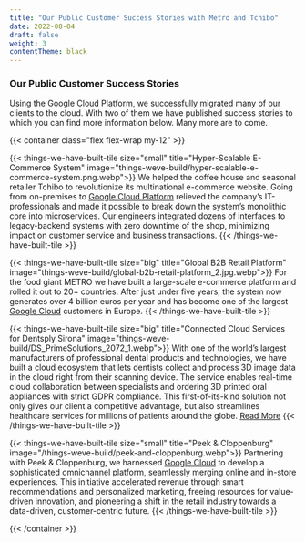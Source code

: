 ```yaml
---
title: "Our Public Customer Success Stories with Metro and Tchibo"
date: 2022-08-04
draft: false
weight: 3
contentTheme: black
---
```

### Our Public Customer Success Stories
Using the Google Cloud Platform, we successfully migrated many of our clients to the cloud. With two of them we have published success stories to which you can find more information below. Many more are to come.

{{< container class="flex flex-wrap my-12" >}}

{{< things-we-have-built-tile
size="small"
title="Hyper-Scalable E-Commerce System" 
image="things-weve-build/hyper-scalable-e-commerce-system.png.webp">}}
We helped the coffee house and seasonal retailer Tchibo to revolutionize its multinational e-commerce website. Going from on-premises to [Google Cloud Platform](https://cloud.google.com/customers/tchibo) relieved the company’s IT-professionals and made it possible to break down the system’s monolithic core into microservices. Our engineers integrated dozens of interfaces to legacy-backend systems with zero downtime of the shop, minimizing impact on customer service and business transactions.
{{< /things-we-have-built-tile >}}

{{< things-we-have-built-tile
size="big"
title="Global B2B Retail Platform"
image="things-weve-build/global-b2b-retail-platform_2.jpg.webp">}}
For the food giant METRO we have built a large-scale e-commerce platform and rolled it out to 20+ countries. After just under five years, the system now generates over 4 billion euros per year and has become one of the largest [Google Cloud](https://cloud.google.com/customers/metro) customers in Europe.
{{< /things-we-have-built-tile >}}

{{< things-we-have-built-tile
size="big"
title="Connected Cloud Services for Dentsply Sirona"
image="things-weve-build/DS_PrimeSolutions_2072_1.webp">}}
With one of the world’s largest manufacturers of professional dental products and technologies, we have built a cloud ecosystem that lets dentists collect and process 3D image data in the cloud right from their scanning device. The service enables real-time cloud collaboration between specialists and ordering 3D printed oral appliances with strict GDPR compliance. This first-of-its-kind solution not only gives our client a competitive advantage, but also streamlines healthcare services for millions of patients around the globe. [Read More](/pdf/Connecting_Dental_Clinics_to_the_Cloud_Dentsply_Sirona.pdf)
{{< /things-we-have-built-tile >}}

{{< things-we-have-built-tile
size="small"
title="Peek & Cloppenburg"
image="/things-weve-build/peek-and-cloppenburg.webp">}}
Partnering with Peek & Cloppenburg, we harnessed [Google Cloud](https://cloud.google.com/customers/peek-cloppenburg) to develop a sophisticated omnichannel platform, seamlessly merging online and in-store experiences. This initiative accelerated revenue through smart recommendations and personalized marketing, freeing resources for value-driven innovation, and pioneering a shift in the retail industry towards a data-driven, customer-centric future.
{{< /things-we-have-built-tile >}}

{{< /container >}}